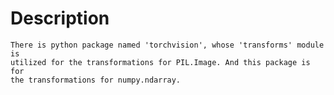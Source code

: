 # Description
    There is python package named 'torchvision', whose 'transforms' module is 
    utilized for the transformations for PIL.Image. And this package is for 
    the transformations for numpy.ndarray.